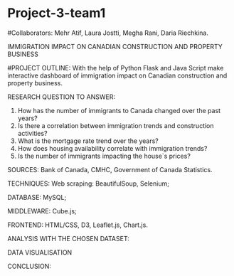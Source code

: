# Project-3-team1
#Collaborators: Mehr Atif, Laura Jostti, Megha Rani, Daria Riechkina.

IMMIGRATION IMPACT ON CANADIAN CONSTRUCTION AND PROPERTY BUSINESS

#PROJECT OUTLINE:
With the help of Python Flask and Java Script make interactive dashboard of immigration impact
on Canadian construction and property business.

RESEARCH QUESTION TO ANSWER:
1. How has the number of immigrants to Canada changed over the past years?
2. Is there a correlation between immigration trends and construction activities?
3. What is the mortgage rate trend over the years?
4. How does housing availability correlate with immigration trends?
5. Is the number of immigrants impacting the house`s prices?

SOURCES: 
Bank of Canada, CMHC, Government of Canada Statistics.

TECHNIQUES:
Web scraping: BeautifulSoup, Selenium;

DATABASE: 
MySQL;

MIDDLEWARE: 
Cube.js;

FRONTEND: 
HTML/CSS, D3, Leaflet.js, Chart.js.

ANALYSIS WITH THE CHOSEN DATASET:



DATA VISUALISATION


CONCLUSION:


